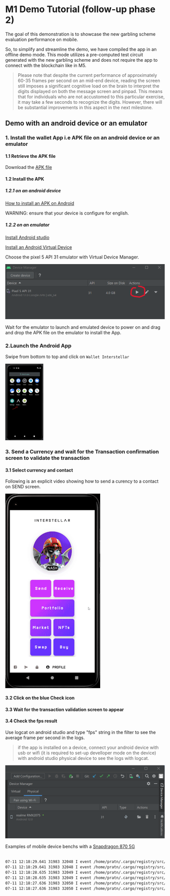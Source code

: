 # M1 Demo Tutorial (follow-up phase 2)

The goal of this demonstration is to showcase the new garbling scheme evaluation performance on mobile.

So, to simplify and streamline the demo, we have compiled the app in an offline demo mode. This mode utilizes a pre-computed test circuit generated with the new garbling scheme and does not require the app to connect with the blockchain like in M5.



> Please note that despite the current performance of approximately 60-35 frames per second on an mid-end device, reading the screen still imposes a significant cognitive load on the brain to interpret the digits displayed on both the message screen and pinpad. This means that for individuals who are not accustomed to this particular exercise, it may take a few seconds to recognize the digits. However, there will be substantial improvements in this aspect in the next milestone.



## Demo with an android device or an emulator


### 1. Install the wallet App i.e APK file on an android device or an emulator


#### 1.1 Retrieve the APK file
Download the [APK file](https://github.com/Interstellar-Network/wallet-app/releases/tag/w3f-phase2-milestone1)


#### 1.2 Install the APK
##### 1.2.1 on an android device

[How to install an APK on Android](https://www.lifewire.com/install-apk-on-android-4177185)

 WARNING: ensure that your device is configure for english.


##### 1.2.2 on an emulator

[Install Android studio](https://developer.android.com/studio/)

[Install an Android Virtual Device](https://developer.android.com/studio/run/managing-avds#createavd)

Choose the pixel 5 API 31 emulator with Virtual Device Manager.

![Launch pixel 5 API 31 emulator](./fig/Android_device_manager.png)

Wait for the emulator to launch and emulated device to power on and drag and drop the APK file on the emulator to install the App.



### 2.Launch the Android App
Swipe from bottom to top and click on `Wallet Interstellar`


<img src="./fig/SelectAndroidApp.png" alt="wallet menu"  width="120"/>


### 3. Send a Currency and wait for the Transaction confirmation screen to validate the transaction


#### 3.1 Select currency and contact
Following is an explicit video showing how to send a curency to a contact on SEND screen.

<img src="./fig/Send_Currency_Demo.gif" alt="wallet menu"  width="300"/>

#### 3.2 Click on the blue Check icon

#### 3.3 Wait for the transaction validation screen to appear

#### 3.4 Check the fps result
Use logcat on android studio and type "fps" string in the filter to see the average frame per second in the logs.

> if the app is installed on a device, connect your android device with usb or wifi (it is required to set-up develloper mode on the device) with android studio physical device to see the logs with logcat.

![Physical device connected](./fig/Android_device_connected.png)



Examples of mobile device benchs with a [Snapdragon 870 5G](https://www.qualcomm.com/products/mobile/snapdragon/smartphones/snapdragon-8-series-mobile-platforms/snapdragon-870-5g-mobile-platform)

```sh

07-11 12:18:29.641 31983 32048 I event /home/pratn/.cargo/registry/src/github.com-1ecc6299db9ec823/bevy_diagnostic-0.10.1/src/l frame_time                      :   14.415149ms (avg 14.349391ms)
07-11 12:18:29.641 31983 32048 I event /home/pratn/.cargo/registry/src/github.com-1ecc6299db9ec823/bevy_diagnostic-0.10.1/src/l fps                             :   70.215818   (avg 70.413543)
07-11 12:18:28.635 31983 32049 I event /home/pratn/.cargo/registry/src/github.com-1ecc6299db9ec823/bevy_diagnostic-0.10.1/src/l frame_time                      :   15.271250ms (avg 14.889102ms)
07-11 12:18:28.635 31983 32049 I event /home/pratn/.cargo/registry/src/github.com-1ecc6299db9ec823/bevy_diagnostic-0.10.1/src/l fps                             :   65.985581   (avg 67.726191)
07-11 12:18:27.636 31983 32050 I event /home/pratn/.cargo/registry/src/github.com-1ecc6299db9ec823/bevy_diagnostic-0.10.1/src/l frame_time                      :   13.855163ms (avg 13.978516ms)
07-11 12:18:27.636 31983 32050 I event /home/pratn/.cargo/registry/src/github.com-1ecc6299db9ec823/bevy_diagnostic-0.10.1/src/l fps                             :   72.801836   (avg 72.240550)

```